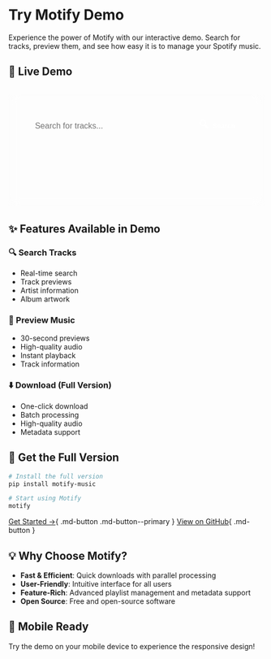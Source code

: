 # Try Motify Demo

Experience the power of Motify with our interactive demo. Search for tracks, preview them, and see how easy it is to manage your Spotify music.

## 🎵 Live Demo

<div class="demo-container">
  <div class="search-section">
    <div class="search-box">
      <input type="text" id="search-input" placeholder="Search for tracks..." class="search-input">
      <button id="search-button" class="search-button">
        <span class="demo-icon">🔍</span> Search
      </button>
    </div>
  </div>
  
  <div id="search-results" class="search-results">
    <!-- Search results will appear here -->
  </div>
  
  <div id="preview-player" class="preview-player">
    <!-- Preview player will appear here -->
  </div>
</div>

## ✨ Features Available in Demo

<div class="grid features" markdown>

### 🔍 Search Tracks
- Real-time search
- Track previews
- Artist information
- Album artwork

### 🎵 Preview Music
- 30-second previews
- High-quality audio
- Instant playback
- Track information

### ⬇️ Download (Full Version)
- One-click download
- Batch processing
- High-quality audio
- Metadata support

</div>

## 🚀 Get the Full Version

```bash
# Install the full version
pip install motify-music

# Start using Motify
motify
```

[Get Started →](installation.md){ .md-button .md-button--primary }
[View on GitHub](https://github.com/mosh3eb/motify){ .md-button }

## 💡 Why Choose Motify?

- **Fast & Efficient**: Quick downloads with parallel processing
- **User-Friendly**: Intuitive interface for all users
- **Feature-Rich**: Advanced playlist management and metadata support
- **Open Source**: Free and open-source software

## 📱 Mobile Ready

Try the demo on your mobile device to experience the responsive design!

<script src="../site/assets/javascripts/demo.js"></script>

<style>
.demo-container {
  background: var(--md-card-bg-color);
  border-radius: var(--md-card-radius);
  padding: 2rem;
  margin: 2rem 0;
  border: 1px solid rgba(255, 255, 255, 0.1);
  backdrop-filter: blur(10px);
  -webkit-backdrop-filter: blur(10px);
}

.search-section {
  margin-bottom: 2rem;
}

.search-box {
  display: flex;
  gap: 1rem;
  max-width: 600px;
  margin: 0 auto;
}

.search-input {
  flex: 1;
  padding: 0.8rem 1.2rem;
  border: 2px solid var(--md-primary-fg-color);
  border-radius: 25px;
  font-size: 1rem;
  background: var(--md-default-bg-color);
  color: var(--md-default-fg-color);
}

.search-button {
  background: var(--md-primary-fg-color);
  color: white;
  border: none;
  padding: 0.8rem 1.5rem;
  border-radius: 25px;
  cursor: pointer;
  font-weight: 600;
  display: flex;
  align-items: center;
  gap: 0.5rem;
  transition: all 0.3s ease;
}

.search-button:hover {
  transform: translateY(-2px);
  box-shadow: 0 4px 12px rgba(0,0,0,0.15);
}

.search-results {
  display: flex;
  flex-direction: column;
  gap: 1rem;
  margin-top: 2rem;
}

.track-item {
  display: flex;
  align-items: center;
  gap: 1rem;
  padding: 1rem;
  background: var(--md-default-bg-color);
  border-radius: var(--md-card-radius);
  transition: all 0.3s ease;
}

.track-item:hover {
  transform: translateY(-2px);
  box-shadow: 0 4px 12px rgba(0,0,0,0.15);
}

.track-image {
  width: 60px;
  height: 60px;
  border-radius: 8px;
  object-fit: cover;
}

.track-info {
  flex: 1;
}

.track-info h3 {
  margin: 0;
  color: var(--md-primary-fg-color);
}

.track-info p {
  margin: 0.5rem 0 0;
  opacity: 0.8;
}

.track-actions {
  display: flex;
  gap: 0.5rem;
}

.preview-button,
.download-button {
  background: var(--md-primary-fg-color);
  color: white;
  border: none;
  padding: 0.6rem 1rem;
  border-radius: 20px;
  cursor: pointer;
  font-weight: 600;
  display: flex;
  align-items: center;
  gap: 0.5rem;
  transition: all 0.3s ease;
}

.preview-button:hover,
.download-button:hover {
  transform: translateY(-2px);
  box-shadow: 0 4px 12px rgba(0,0,0,0.15);
}

.preview-player {
  margin-top: 2rem;
  padding: 1rem;
  background: var(--md-default-bg-color);
  border-radius: var(--md-card-radius);
  text-align: center;
}

.preview-audio {
  width: 100%;
  max-width: 400px;
  margin: 0 auto;
}

.preview-info {
  margin-top: 1rem;
  color: var(--md-primary-fg-color);
}

.preview-info h4 {
  margin: 0;
  font-size: 1.1rem;
}

.demo-icon {
  font-size: 1.2rem;
}

.demo-message {
  position: fixed;
  bottom: 2rem;
  left: 50%;
  transform: translateX(-50%);
  background: var(--md-primary-fg-color);
  color: white;
  padding: 1rem 2rem;
  border-radius: 25px;
  font-weight: 600;
  animation: slideUp 0.3s ease-out;
  z-index: 1000;
}

.loading {
  text-align: center;
  padding: 2rem;
  color: var(--md-primary-fg-color);
  font-weight: 600;
}

.error {
  text-align: center;
  padding: 2rem;
  color: #ff4444;
  font-weight: 600;
}

@keyframes slideUp {
  from {
    transform: translate(-50%, 100%);
    opacity: 0;
  }
  to {
    transform: translate(-50%, 0);
    opacity: 1;
  }
}

@media screen and (max-width: 480px) {
  .demo-container {
    padding: 1rem;
  }
  
  .search-box {
    flex-direction: column;
  }
  
  .search-button {
    width: 100%;
    justify-content: center;
  }
  
  .track-item {
    flex-direction: column;
    text-align: center;
  }
  
  .track-actions {
    width: 100%;
    justify-content: center;
  }
  
  .preview-audio {
    width: 100%;
  }
}
</style> 